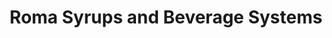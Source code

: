 ---
title: "Roma Syrups and Beverage Systems"
url: /brooklyn/roma-syrups-and-beverage-systems/
shop: beverages
---